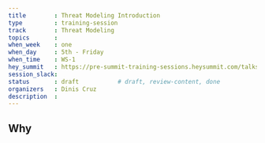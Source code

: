 ```yaml
---
title        : Threat Modeling Introduction
type         : training-session
track        : Threat Modeling
topics       :
when_week    : one
when_day     : 5th - Friday
when_time    : WS-1
hey_summit   : https://pre-summit-training-sessions.heysummit.com/talks/threat-modeling-introduction/
session_slack:
status       : draft           # draft, review-content, done
organizers   : Dinis Cruz
description  : 
---
```


## Why

<!--Add intro-->
